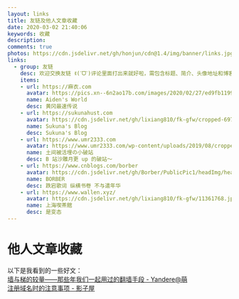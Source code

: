 ```yaml
---
layout: links
title: 友链及他人文章收藏
date: 2020-03-02 21:40:06
keywords: 收藏
description: 
comments: true
photos: https://cdn.jsdelivr.net/gh/honjun/cdn@1.4/img/banner/links.jpg
links:
  - group: 友链
    desc: 欢迎交换友链 ꉂ(ˊᗜˋ)评论里面打出来就好啦，需包含标题、简介、头像地址和博客地址
    items:
    - url: https://麻衣.com
      avatar: https://pics.xn--6n2ao17b.com/images/2020/02/27/ed9fb11994a5937a3c24e1d7584f68e9.png
      name: Aiden's World
      desc: 黄冈最速传说
    - url: https://sukunahust.com
      avatar: https://cdn.jsdelivr.net/gh/lixiang810/fk-gfw/cropped-697301d8a960cba8.jpg
      name: Sukuna's Blog
      desc: Sukuna's Blog
    - url: https://www.umr2333.com
      avatar: https://www.umr2333.com/wp-content/uploads/2019/08/cropped-5633172a952df16c-3.jpg
      name: 土间被活埋の小破站
      desc: B 站沙雕月更 up 的破站～
    - url: https://www.cnblogs.com/borber
      avatar: https://cdn.jsdelivr.net/gh/Borber/PublicPic1/headImg/head.png
      name: BORBER
      desc: 跌宕歌词 纵横书卷 不与遣年华
    - url: https://www.wallen.xyz/
      avatar: https://cdn.jsdelivr.net/gh/lixiang810/fk-gfw/11361768.jpg
      name: 上海喫茶館
      desc: 是变态
---
```


# 他人文章收藏
以下是我看到的一些好文：  
[墙与梯的较量——那些年我们一起用过的翻墙手段 - Yandere@萌](https://blog.yandere.moe/moe/gfw-vs-proxy/97.html)  
[注册域名时的注意事项 - 影子屋](https://blog.bgme.me/posts/precautions-for-registering-domains/)
